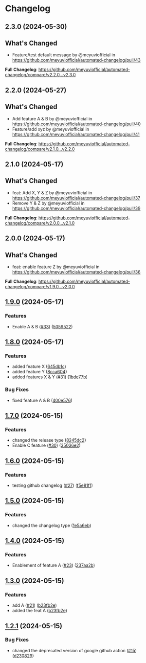 # Changelog

## 2.3.0 (2024-05-30)

## What's Changed
* Feature/test default message by @meyuviofficial in https://github.com/meyuviofficial/automated-changelog/pull/43


**Full Changelog**: https://github.com/meyuviofficial/automated-changelog/compare/v2.2.0...v2.3.0

## 2.2.0 (2024-05-27)

## What's Changed
* Add feature A & B  by @meyuviofficial in https://github.com/meyuviofficial/automated-changelog/pull/40
* Feature/add xyz by @meyuviofficial in https://github.com/meyuviofficial/automated-changelog/pull/41


**Full Changelog**: https://github.com/meyuviofficial/automated-changelog/compare/v2.1.0...v2.2.0

## 2.1.0 (2024-05-17)

## What's Changed
* feat: Add X, Y & Z by @meyuviofficial in https://github.com/meyuviofficial/automated-changelog/pull/37
* Remove Y & Z  by @meyuviofficial in https://github.com/meyuviofficial/automated-changelog/pull/39


**Full Changelog**: https://github.com/meyuviofficial/automated-changelog/compare/v2.0.0...v2.1.0

## 2.0.0 (2024-05-17)

## What's Changed
* feat: enable feature Z by @meyuviofficial in https://github.com/meyuviofficial/automated-changelog/pull/36


**Full Changelog**: https://github.com/meyuviofficial/automated-changelog/compare/v1.9.0...v2.0.0

## [1.9.0](https://github.com/meyuviofficial/automated-changelog/compare/v1.8.0...v1.9.0) (2024-05-17)


### Features

* Enable A & B ([#33](https://github.com/meyuviofficial/automated-changelog/issues/33)) ([5059522](https://github.com/meyuviofficial/automated-changelog/commit/50595228bce4914c423f11a1f123ded65679a41c))

## [1.8.0](https://github.com/meyuviofficial/automated-changelog/compare/v1.7.0...v1.8.0) (2024-05-17)


### Features

* added feature X ([645db1c](https://github.com/meyuviofficial/automated-changelog/commit/645db1cc2aea7a20f76c5734112b57565d884dbe))
* added feature Y ([8cca604](https://github.com/meyuviofficial/automated-changelog/commit/8cca6045abf88284832ec8a44a4115099789de26))
* added features X & Y ([#31](https://github.com/meyuviofficial/automated-changelog/issues/31)) ([1bde77b](https://github.com/meyuviofficial/automated-changelog/commit/1bde77b9e5b0cbb932e6b7f9c4ea93c5cf4d953c))


### Bug Fixes

* fixed feature A & B ([400e576](https://github.com/meyuviofficial/automated-changelog/commit/400e576e4084f352a8038c756ee158ed54f5fabc))

## [1.7.0](https://github.com/meyuviofficial/automated-changelog/compare/v1.6.0...v1.7.0) (2024-05-15)


### Features

* changed the release type ([8245dc2](https://github.com/meyuviofficial/automated-changelog/commit/8245dc2f6496095f34b2fb0a832590493fcb8e9c))
* Enable C feature ([#30](https://github.com/meyuviofficial/automated-changelog/issues/30)) ([35036e2](https://github.com/meyuviofficial/automated-changelog/commit/35036e2ae076c26301925d73fcab2f1209fdbd4c))

## [1.6.0](https://github.com/meyuviofficial/automated-changelog/compare/v1.5.0...v1.6.0) (2024-05-15)


### Features

* testing github changelog ([#27](https://github.com/meyuviofficial/automated-changelog/issues/27)) ([f5e81f1](https://github.com/meyuviofficial/automated-changelog/commit/f5e81f1593f2088dd3eb98e182fa40ba91691bf4))

## [1.5.0](https://github.com/meyuviofficial/automated-changelog/compare/v1.4.0...v1.5.0) (2024-05-15)


### Features

* changed the changelog type ([1e5a6eb](https://github.com/meyuviofficial/automated-changelog/commit/1e5a6eb1ede2e3edf6fbdd2851e4ea82670ee00d))

## [1.4.0](https://github.com/meyuviofficial/automated-changelog/compare/v1.3.0...v1.4.0) (2024-05-15)


### Features

* Enablement of feature A  ([#23](https://github.com/meyuviofficial/automated-changelog/issues/23)) ([237aa2b](https://github.com/meyuviofficial/automated-changelog/commit/237aa2bda0fd1774027efa05e658a73f67844b9e))

## [1.3.0](https://github.com/meyuviofficial/automated-changelog/compare/v1.2.1...v1.3.0) (2024-05-15)


### Features

* add A  ([#21](https://github.com/meyuviofficial/automated-changelog/issues/21)) ([b23fb2e](https://github.com/meyuviofficial/automated-changelog/commit/b23fb2e1d621ac455fac6aa1c342094547e203d7))
* added the feat A ([b23fb2e](https://github.com/meyuviofficial/automated-changelog/commit/b23fb2e1d621ac455fac6aa1c342094547e203d7))

## [1.2.1](https://github.com/meyuviofficial/automated-changelog/compare/v1.2.0...v1.2.1) (2024-05-15)


### Bug Fixes

* changed the deprecated version of google github action ([#15](https://github.com/meyuviofficial/automated-changelog/issues/15)) ([d230829](https://github.com/meyuviofficial/automated-changelog/commit/d230829f8ce2064cf15fd527fdd7ac8bee6e7bce))
